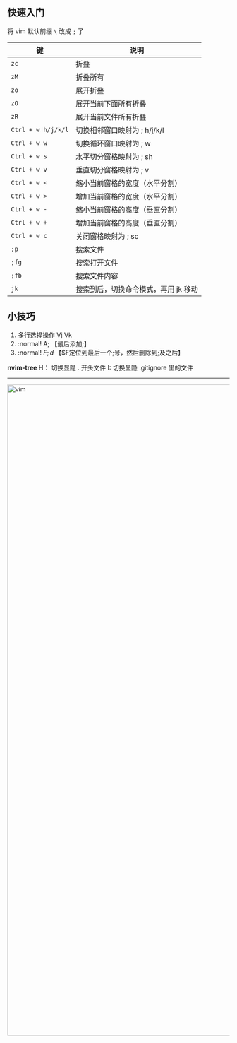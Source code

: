 ## 快速入门

将 vim 默认前缀 `\` 改成  `;` 了


| 键           | 说明                                    |
| ------------ | --------------------------------------- |
| `zc`        | 折叠 |
| `zM`      | 折叠所有                        |
| `zo`        | 展开折叠                              |
| `zO`      | 展开当前下面所有折叠                        |
| `zR`      | 展开当前文件所有折叠                        |
| `Ctrl + w h/j/k/l`      | 切换相邻窗口映射为  ; h/j/k/l                      |
| `Ctrl + w w`      | 切换循环窗口映射为 ; w                        |
| `Ctrl + w s`      | 水平切分窗格映射为 ; sh                      |
| `Ctrl + w v`      | 垂直切分窗格映射为 ; v                        |
| `Ctrl + w <`      | 缩小当前窗格的宽度（水平分割）                        |
| `Ctrl + w >`      | 增加当前窗格的宽度（水平分割）                        |
| `Ctrl + w -`      | 缩小当前窗格的高度（垂直分割）                       |
| `Ctrl + w +`      | 增加当前窗格的高度（垂直分割）                       |
| `Ctrl + w c`      | 关闭窗格映射为   ; sc                     |
| `;p`      | 搜索文件                    |
| `;fg`      | 搜索打开文件                    |
| `;fb`      | 搜索文件内容                    |
| `jk`      | 搜索到后，切换命令模式，再用 jk 移动                    |


## 小技巧

1. 多行选择操作 Vj Vk
2. :normal! A; 【最后添加;】
3. :normal! $F;d$ 【$F定位到最后一个;号，然后删除到;及之后】

**nvim-tree**
H： 切换显隐 . 开头文件
I: 切换显隐 .gitignore 里的文件


---

<img width="1474" alt="vim" src="https://user-images.githubusercontent.com/26001948/235313374-13e3cc83-2ad0-40cf-8366-592dbebc26ab.png">
